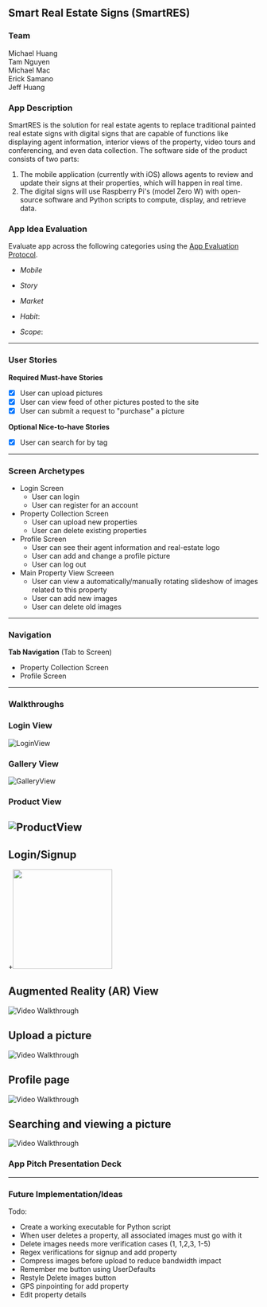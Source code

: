 ## Smart Real Estate Signs (SmartRES)

### Team
Michael Huang   
Tam Nguyen  
Michael Mac  
Erick Samano  
Jeff Huang  


### App Description
SmartRES is the solution for real estate agents to replace traditional painted real estate signs with digital signs that are capable of functions like displaying agent information, interior views of the property, video tours and conferencing, and even data collection. The software side of the product consists of two parts:
1) The mobile application (currently with iOS) allows agents to review and update their signs at their properties, which will happen in real time.
2) The digital signs will use Raspberry Pi's (model Zero W) with open-source software and Python scripts to compute, display, and retrieve data. 

### App Idea Evaluation
Evaluate app across the following categories using the [App Evaluation Protocol](https://courses.codeath.com/courses/ios_university/pages/group_project/01_app_brainstorming_guide).

- *Mobile*

- *Story*

- *Market*

- *Habit*: 
   
- *Scope*:

---

### User Stories

**Required Must-have Stories**
- [x] User can upload pictures  
- [x] User can view feed of other pictures posted to the site  
- [x] User can submit a request to "purchase" a picture  

**Optional Nice-to-have Stories**
- [x] User can search for by tag

---
### Screen Archetypes

 * Login Screen
     * User can login
     * User can register for an account
 * Property Collection Screen
     * User can upload new properties
     * User can delete existing properties
 * Profile Screen
     * User can see their agent information and real-estate logo 
     * User can add and change a profile picture
     * User can log out
 * Main Property View Screeen
     * User can view a automatically/manually rotating slideshow of images related to this property
     * User can add new images
     * User can delete old images 
---
### Navigation

**Tab Navigation** (Tab to Screen)
 * Property Collection Screen
 * Profile Screen

---
### Walkthroughs
### Login View
![LoginView](/Augma/wireframes/LoginView.png?raw=true)

### Gallery View
![GalleryView](/Augma/wireframes/GalleryView.png?raw=true)

### Product View
![ProductView](/Augma/wireframes/ProductView.png?raw=true)
---

## Login/Signup
+<img src="/SmartRES/gifs/Login.gif?raw=true" width="200px">

## Augmented Reality (AR) View

<img src='http://g.recordit.co/MaHw0P1ZYS.gif' title='Video Walkthrough' width='' alt='Video Walkthrough' />

## Upload a picture

<img src='https://i.imgur.com/ub2vcfv.gif' title='Video Walkthrough' width='' alt='Video Walkthrough' />

## Profile page

<img src='https://i.imgur.com/8QqgTJR.gif' title='Video Walkthrough' width='' alt='Video Walkthrough' />

## Searching and viewing a picture
<img src='http://g.recordit.co/Q1KwpA8ngE.gif' title='Video Walkthrough' width='' alt='Video Walkthrough' />

### App Pitch Presentation Deck


---
### Future Implementation/Ideas

Todo: 
- Create a working executable for Python script 
- When user deletes a property, all associated images must go with it
- Delete images needs more verification cases (1, 1,2,3, 1-5)
- Regex verifications for signup and add property
- Compress images before upload to reduce bandwidth impact
- Remember me button using UserDefaults
- Restyle Delete images button
- GPS pinpointing for add property
- Edit property details
